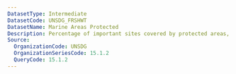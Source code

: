 ```yaml
---
DatasetType: Intermediate
DatasetCode: UNSDG_FRSHWT
DatasetName: Marine Areas Protected
Description: Percentage of important sites covered by protected areas, freshwater
Source:
  OrganizationCode: UNSDG
  OrganizationSeriesCode: 15.1.2
  QueryCode: 15.1.2
---
```


